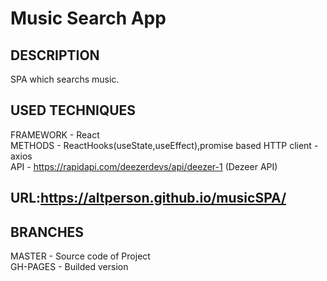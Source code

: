 # Music Search App<br>
## DESCRIPTION<br>
SPA which searchs music.<br>
## USED TECHNIQUES<br>
FRAMEWORK - React<br>
METHODS - ReactHooks(useState,useEffect),promise based HTTP client - axios<br>
API - https://rapidapi.com/deezerdevs/api/deezer-1 (Dezeer API)
## URL:https://altperson.github.io/musicSPA/<br>
## BRANCHES<br>
MASTER - Source code of Project<br>
GH-PAGES - Builded version
